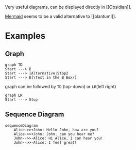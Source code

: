 Very useful diagrams, can be displayed directly in [[Obsidian]].

[Mermaid](http://mermaid.js.org/#/) seems to be a valid alternative to [[plantuml]].

# Examples

## Graph

```mermaid
graph TD
Start ---> B
Start ---> |Alternative|Stop2
Start ---> B[\Text in the B Box/]
```

graph can be followed by `TD` (top-down) or `LR`(left right)

```mermaid
graph LR
Start ---> Stop
```

## Sequence Diagram

```mermaid
sequenceDiagram
    Alice->>+John: Hello John, how are you?
    Alice->>+John: John, can you hear me?
    John-->>-Alice: Hi Alice, I can hear you!
    John-->>-Alice: I feel great!
```
